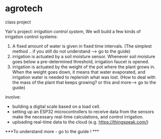 # agrotech
class project

Yair's project: *irrigation control system*,
We will build a few kinds of irrigation control systems:
1. A fixed amount of water is given in fixed time intervals. (The simplest method .. if you still do not understand --> go to the guide) 
2. irrigation is actuated by a soil moisture sensor. Whenever soil moisture goes below a pre-determined threshold, irrigation faucet is opened.
3. irrigation is actuated by the weight of the pot where the plant grows in. When the weight goes down, it means that water evaporated, and irrigation water is needed to replenish what was lost. (How to deal with the mass of the plant that keeps growing? or this and more--> go to the guide)

involve: 
* building a digital scale based on a load cell. 
* setting up an ESP32 microcontrollers to receive data from the sensors make the necessary real-time calculations, and control irrigation.
* uploading real-time data to the cloud (e.g. https://thingspeak.com/)

***To understand more - go to the guide ! ***
